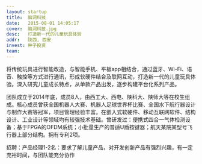 ```yaml
---
layout: startup
title:  脑洞科技
date:   2015-08-01 14:05:17
cover:	脑洞科技.jpg
desc:	打造新一代的儿童玩具体验
addr:	陕西, 西安
invest:	种子投资
team:	
---
```


将传统玩具进行智能改造，与智能手机、平板app相结合，通过蓝牙、Wi-Fi、语音、触控等方式进行通讯，形成软硬件结合及联网互动，打造新一代的儿童玩具体验。深入研究儿童成长特点，从单款产品出发，逐步构建平台化系列产品。

团队成立于2014年底，成员8人，由西工大、西电、陕科大、陕师大等在校生组成。核心成员曾获全国机器人大赛、机器人足球世界杯比赛、全国水下航行器设计与制作大赛等冠军，项目管理经验丰富。在嵌入式软硬件、移动互联网软件、结构设计、工业设计等领域均有较强技术基础。曾研发过：便携式四合一气体检测设备；基于FPGA的OFDM系统；小批量生产的普适U盾按键器；航天某院某型号飞行器上部分结构。拥有专利2项。

招聘：产品经理1-2名：要求了解儿童产品，对开发创新产品有强烈兴趣，有一定充裕时间，与团队能充分协作